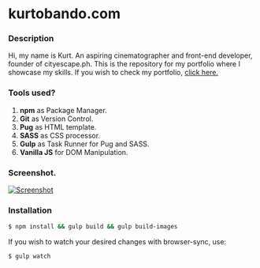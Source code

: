 # kurtobando.com
### Description
Hi, my name is Kurt. An aspiring cinematographer and front-end developer, founder of cityescape.ph. This is the repository for my portfolio where I showcase my skills. If you wish to check my portfolio, [click here.](http://kurtobando.com/ "click here.")

### Tools used?
1. **npm** as Package Manager.
2. **Git** as Version Control.
3. **Pug** as HTML template.
4. **SASS** as CSS processor.
5. **Gulp** as Task Runner for Pug and SASS.
6. **Vanilla JS** for DOM Manipulation.

### Screenshot.
[![Screenshot](http://images.kurtobando.com/gif/screencast-kurtobando.com-2019.04.16-13-06-36.gif "Screenshot")](http://images.kurtobando.com/gif/screencast-kurtobando.com-2019.04.16-13-06-36.gif "Screenshot")

### Installation
```bash
$ npm install && gulp build && gulp build-images
```

If you wish to watch your desired changes with browser-sync, use:

```bash
$ gulp watch
```